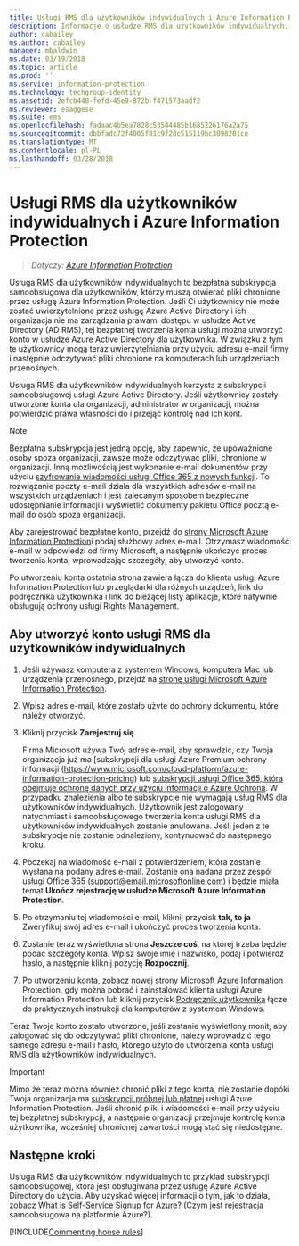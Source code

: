 ```yaml
---
title: Usługi RMS dla użytkowników indywidualnych i Azure Information Protection
description: Informacje o usłudze RMS dla użytkowników indywidualnych, bezpłatna subskrypcja samoobsługowa dla użytkowników, którzy otrzymali chronione pliki, ale nie można uwierzytelnić tych użytkowników, ponieważ dział IT nie będzie zarządzała kontem je na platformie Azure.
author: cabailey
ms.author: cabailey
manager: mbaldwin
ms.date: 03/19/2018
ms.topic: article
ms.prod: ''
ms.service: information-protection
ms.technology: techgroup-identity
ms.assetid: 2efcb440-fefd-45e9-872b-f471573aadf2
ms.reviewer: esaggese
ms.suite: ems
ms.openlocfilehash: fadaac4b5ea7828c53544485b1685226176a2a75
ms.sourcegitcommit: dbbfadc72f4005f81c9f28c515119bc3098201ce
ms.translationtype: MT
ms.contentlocale: pl-PL
ms.lasthandoff: 03/28/2018
---
```

# <a name="rms-for-individuals-and-azure-information-protection"></a>Usługi RMS dla użytkowników indywidualnych i Azure Information Protection

>*Dotyczy: [Azure Information Protection](https://azure.microsoft.com/pricing/details/information-protection)*

Usługa RMS dla użytkowników indywidualnych to bezpłatna subskrypcja samoobsługowa dla użytkowników, którzy muszą otwierać pliki chronione przez usługę Azure Information Protection. Jeśli Ci użytkownicy nie może zostać uwierzytelnione przez usługę Azure Active Directory i ich organizacja nie ma zarządzania prawami dostępu w usłudze Active Directory (AD RMS), tej bezpłatnej tworzenia konta usługi można utworzyć konto w usłudze Azure Active Directory dla użytkownika. W związku z tym te użytkownicy mogą teraz uwierzytelniania przy użyciu adresu e-mail firmy i następnie odczytywać pliki chronione na komputerach lub urządzeniach przenośnych.

Usługa RMS dla użytkowników indywidualnych korzysta z subskrypcji samoobsługowej usługi Azure Active Directory. Jeśli użytkownicy zostały utworzone konta dla organizacji, administrator w organizacji, można potwierdzić prawa własności do i przejąć kontrolę nad ich kont. 


> [!NOTE]
> Bezpłatna subskrypcja jest jedną opcję, aby zapewnić, że upoważnione osoby spoza organizacji, zawsze może odczytywać pliki, chronione w organizacji. Inną możliwością jest wykonanie e-mail dokumentów przy użyciu [szyfrowanie wiadomości usługi Office 365 z nowych funkcji](https://support.office.com/article/7ff0c040-b25c-4378-9904-b1b50210d00e). To rozwiązanie poczty e-mail działa dla wszystkich adresów e-mail na wszystkich urządzeniach i jest zalecanym sposobem bezpieczne udostępnianie informacji i wyświetlić dokumenty pakietu Office pocztą e-mail do osób spoza organizacji. 

Aby zarejestrować bezpłatne konto, przejdź do [strony Microsoft Azure Information Protection](https://aka.ms/rms-signup)i podaj służbowy adres e-mail. Otrzymasz wiadomość e-mail w odpowiedzi od firmy Microsoft, a następnie ukończyć proces tworzenia konta, wprowadzając szczegóły, aby utworzyć konto. 

Po utworzeniu konta ostatnia strona zawiera łącza do klienta usługi Azure Information Protection lub przeglądarki dla różnych urządzeń, link do podręcznika użytkownika i link do bieżącej listy aplikacje, które natywnie obsługują ochrony usługi Rights Management. 

## <a name="to-sign-up-for-rms-for-individuals"></a>Aby utworzyć konto usługi RMS dla użytkowników indywidualnych

1. Jeśli używasz komputera z systemem Windows, komputera Mac lub urządzenia przenośnego, przejdź na [stronę usługi Microsoft Azure Information Protection](https://aka.ms/rms-signup).

2. Wpisz adres e-mail, które zostało użyte do ochrony dokumentu, które należy otworzyć.

3. Kliknij przycisk **Zarejestruj się**.

    Firma Microsoft używa Twój adres e-mail, aby sprawdzić, czy Twoja organizacja już ma [subskrypcji dla usługi Azure Premium ochrony informacji (https://www.microsoft.com/cloud-platform/azure-information-protection-pricing) lub [subskrypcji usługi Office 365, która obejmuje ochronę danych przy użyciu informacji o Azure Ochrona](http://download.microsoft.com/download/E/C/F/ECF42E71-4EC0-48FF-AA00-577AC14D5B5C/Azure_Information_Protection_licensing_datasheet_EN-US.pdf). W przypadku znalezienia albo te subskrypcje nie wymagają usług RMS dla użytkowników indywidualnych. Użytkownik jest zalogowany natychmiast i samoobsługowego tworzenia konta usługi RMS dla użytkowników indywidualnych zostanie anulowane. Jeśli jeden z te subskrypcje nie zostanie odnaleziony, kontynuować do następnego kroku.

4. Poczekaj na wiadomość e-mail z potwierdzeniem, która zostanie wysłana na podany adres e-mail. Zostanie ona nadana przez zespół usługi Office 365 (support@email.microsoftonline.com) i będzie miała temat **Ukończ rejestrację w usłudze Microsoft Azure Information Protection**.

5. Po otrzymaniu tej wiadomości e-mail, kliknij przycisk **tak, to ja** Zweryfikuj swój adres e-mail i ukończyć proces tworzenia konta.

6. Zostanie teraz wyświetlona strona **Jeszcze coś**, na której trzeba będzie podać szczegóły konta. Wpisz swoje imię i nazwisko, podaj i potwierdź hasło, a następnie kliknij pozycję **Rozpocznij**.

7. Po utworzeniu konta, zobacz nowej strony Microsoft Azure Information Protection, gdy można pobrać i zainstalować klienta usługi Azure Information Protection lub kliknij przycisk [Podręcznik użytkownika](../rms-client/client-user-guide.md) łącze do praktycznych instrukcji dla komputerów z systemem Windows.

Teraz Twoje konto zostało utworzone, jeśli zostanie wyświetlony monit, aby zalogować się do odczytywać pliki chronione, należy wprowadzić tego samego adresu e-mail i hasło, którego użyto do utworzenia konta usługi RMS dla użytkowników indywidualnych.

> [!IMPORTANT]
> Mimo że teraz można również chronić pliki z tego konta, nie zostanie dopóki Twoja organizacja ma [subskrypcji próbnej lub płatnej](https://azure.microsoft.com/pricing/details/information-protection/) usługi Azure Information Protection. Jeśli chronić pliki i wiadomości e-mail przy użyciu tej bezpłatnej subskrypcji, a następnie organizacji przejmuje kontrolę konta użytkownika, wcześniej chronionej zawartości mogą stać się niedostępne.


## <a name="next-steps"></a>Następne kroki
Usługa RMS dla użytkowników indywidualnych to przykład subskrypcji samoobsługowej, która jest obsługiwana przez usługę Azure Active Directory do użycia. Aby uzyskać więcej informacji o tym, jak to działa, zobacz [What is Self-Service Signup for Azure?](/active-directory/active-directory-self-service-signup) (Czym jest rejestracja samoobsługowa na platformie Azure?).

[!INCLUDE[Commenting house rules](../includes/houserules.md)]

